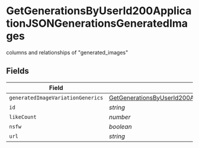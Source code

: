 # GetGenerationsByUserId200ApplicationJSONGenerationsGeneratedImages

columns and relationships of "generated_images"


## Fields

| Field                                                                                                                                                                                                                             | Type                                                                                                                                                                                                                              | Required                                                                                                                                                                                                                          | Description                                                                                                                                                                                                                       |
| --------------------------------------------------------------------------------------------------------------------------------------------------------------------------------------------------------------------------------- | --------------------------------------------------------------------------------------------------------------------------------------------------------------------------------------------------------------------------------- | --------------------------------------------------------------------------------------------------------------------------------------------------------------------------------------------------------------------------------- | --------------------------------------------------------------------------------------------------------------------------------------------------------------------------------------------------------------------------------- |
| `generatedImageVariationGenerics`                                                                                                                                                                                                 | [GetGenerationsByUserId200ApplicationJSONGenerationsGeneratedImagesGeneratedImageVariationGeneric](../../models/operations/getgenerationsbyuserid200applicationjsongenerationsgeneratedimagesgeneratedimagevariationgeneric.md)[] | :heavy_minus_sign:                                                                                                                                                                                                                | N/A                                                                                                                                                                                                                               |
| `id`                                                                                                                                                                                                                              | *string*                                                                                                                                                                                                                          | :heavy_minus_sign:                                                                                                                                                                                                                | N/A                                                                                                                                                                                                                               |
| `likeCount`                                                                                                                                                                                                                       | *number*                                                                                                                                                                                                                          | :heavy_minus_sign:                                                                                                                                                                                                                | N/A                                                                                                                                                                                                                               |
| `nsfw`                                                                                                                                                                                                                            | *boolean*                                                                                                                                                                                                                         | :heavy_minus_sign:                                                                                                                                                                                                                | N/A                                                                                                                                                                                                                               |
| `url`                                                                                                                                                                                                                             | *string*                                                                                                                                                                                                                          | :heavy_minus_sign:                                                                                                                                                                                                                | N/A                                                                                                                                                                                                                               |